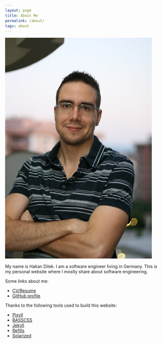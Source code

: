 ```yaml
---
layout: page
title: About Me
permalink: /about/
tags: about
---
```


<div class="post-footer">
  <img src="/images/me.jpeg" alt="Hakan Dilek" class="avatar" />
</div>

My name is Hakan Dilek. I am a software engineer living in Germany. This is my
personal website where I mostly share about software engineering.

Some links about me:

 * [CV/Resume](https://goo.gl/mnIocU)
 * [GitHub profile](https://github.com/hakandilek)

Thanks to the following tools used to build this website:

 * [Pixyll](https://github.com/johnotander/pixyll)
 * [BASSCSS](http://basscss.com)
 * [Jekyll](http://jekyllrb.com)
 * [Refills](http://refills.bourbon.io/)
 * [Solarized](http://ethanschoonover.com/solarized)
